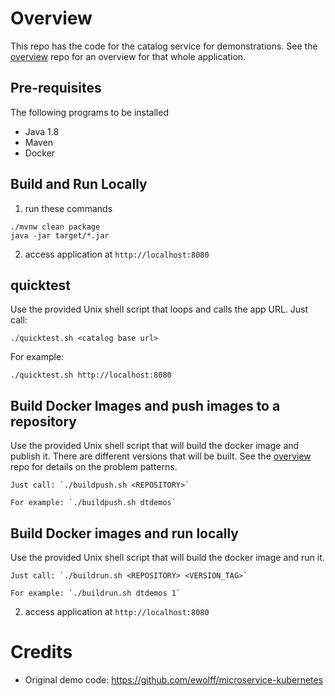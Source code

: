 # Overview

This repo has the code for the catalog service for demonstrations.  See the [overview](https://github.com/dt-orders/overview) repo for an overview for that whole application.

## Pre-requisites

The following programs to be installed
* Java 1.8
* Maven
* Docker

## Build and Run Locally

1. run these commands
  ```
  ./mvnw clean package
  java -jar target/*.jar
  ```
2. access application at ```http://localhost:8080```

## quicktest

Use the provided Unix shell script that loops and calls the app URL.  Just call:

```./quicktest.sh <catalog base url>```

For example:

```./quicktest.sh http://localhost:8080```

## Build Docker Images and push images to a repository

Use the provided Unix shell script that will build the docker image and publish it. There are different versions that will be built.  See the [overview](https://github.com/dt-orders/overview) repo for details on the problem patterns.

    Just call: `./buildpush.sh <REPOSITORY>`

    For example: `./buildpush.sh dtdemos`
    
## Build Docker images and run locally 

Use the provided Unix shell script that will build the docker image and run it. 

    Just call: `./buildrun.sh <REPOSITORY> <VERSION_TAG>`

    For example: `./buildrun.sh dtdemos 1`

2. access application at ```http://localhost:8080```

# Credits

* Original demo code: https://github.com/ewolff/microservice-kubernetes